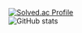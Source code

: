 [![Solved.ac Profile](http://mazassumnida.wtf/api/v2/generate_badge?boj=hekaline)](https://solved.ac/hekaline/)  
![GitHub stats](https://github-readme-stats.vercel.app/api?username=Hekaline&show_icons=true&theme=radical)


<!--
**Hekaline/hekaline** is a ✨ _special_ ✨ repository because its `README.md` (this file) appears on your GitHub profile.

Here are some ideas to get you started:

- 🔭 I’m currently working on ...
- 🌱 I’m currently learning ...
- 👯 I’m looking to collaborate on ...
- 🤔 I’m looking for help with ...
- 💬 Ask me about ...
- 📫 How to reach me: ...
- 😄 Pronouns: ...
- ⚡ Fun fact: ...
-->
